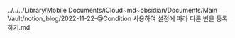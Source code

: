 ../../../Library/Mobile Documents/iCloud~md~obsidian/Documents/Main Vault/notion_blog/2022-11-22-@Condition 사용하여 설정에 따라 다른 빈을 등록하기.md